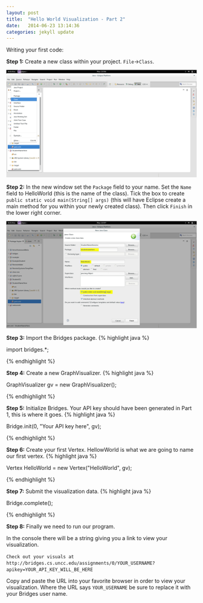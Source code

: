 ```yaml
---
layout: post
title:  "Hello World Visualization - Part 2"
date:   2014-06-23 13:14:36
categories: jekyll update
---
```


Writing your first code:

**Step 1:**
 Create a new class within your project. `File`->`Class`.

![drawing](/images/screenshot_6.png)

**Step 2:**
In the new window set the `Package` field to your name. Set the `Name` field to HelloWorld (this is the name of the class). Tick the box to create `public static void main(String[] args)` (this will have Eclipse create a main method for you within your newly created class). Then click `Finish` in the lower right corner.

![drawing](/images/screenshot_7.png)

**Step 3:**
Import the Bridges package.
{% highlight java  %}

import bridges.*;

{% endhighlight %}

**Step 4:**
Create a new GraphVisualizer. 
{% highlight java  %}

GraphVisualizer gv = new GraphVisualizer();

{% endhighlight %}

**Step 5:**
Initialize Bridges. Your API key should have been generated in Part 1, this is where it goes.
{% highlight java  %}

Bridge.init(0, "Your API key here", gv);

{% endhighlight %}

**Step 6:**
Create your first Vertex. HellowWorld is what we are going to name our first vertex.
{% highlight java  %}

Vertex HelloWorld = new Vertex("HelloWorld", gv);

{% endhighlight %}

**Step 7:**
Submit the visualization data.
{% highlight java  %}

Bridge.complete();

{% endhighlight %}

**Step 8:**
Finally we need to run our program.

In the console there will be a string giving you a link to view your visualization.

`Check out your visuals at http://bridges.cs.uncc.edu/assignments/0/YOUR_USERNAME?apikey=YOUR_API_KEY_WILL_BE_HERE`

Copy and paste the URL into your favorite browser in order to view your visualization. Where the URL says `YOUR_USERNAME` be sure to replace it with your Bridges user name.
